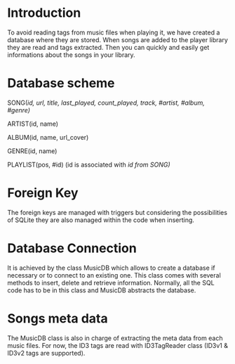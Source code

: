 # Introduction #
To avoid reading tags from music files when playing it, we have created a database where they are stored. When songs are added to the player library they are read and tags extracted. Then you can quickly and easily get informations about the songs in your library.

# Database scheme #

SONG(_id, url, title, last\_played, count\_played, track, #artist, #album, #genre)_

ARTIST(id, name)

ALBUM(id, name, url\_cover)

GENRE(id, name)

PLAYLIST(pos, #id)  (id is associated with _id from SONG)_

# Foreign Key #
The foreign keys are managed with triggers but considering the possibilities of SQLite they are also managed within the code when inserting.

# Database Connection #
It is achieved by the class MusicDB which allows to create a database if necessary or to connect to an existing one. This class comes with several methods to insert, delete and retrieve information. Normally, all the SQL code has to be in this class and MusicDB abstracts the database.

# Songs meta data #
The MusicDB class is also in charge of extracting the meta data from each music files.
For now, the ID3 tags are read with ID3TagReader class (ID3v1 & ID3v2 tags are supported).